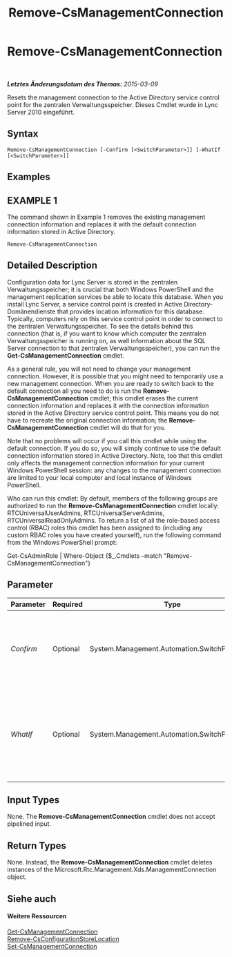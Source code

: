 ﻿---
title: Remove-CsManagementConnection
TOCTitle: Remove-CsManagementConnection
ms:assetid: 2fe69a3d-0154-418f-b6ee-99a88e5a9c7d
ms:mtpsurl: https://technet.microsoft.com/de-de/library/Gg425803(v=OCS.15)
ms:contentKeyID: 49293571
ms.date: 05/19/2016
mtps_version: v=OCS.15
ms.translationtype: HT
---

# Remove-CsManagementConnection

 

_**Letztes Änderungsdatum des Themas:** 2015-03-09_

Resets the management connection to the Active Directory service control point for the zentralen Verwaltungsspeicher. Dieses Cmdlet wurde in Lync Server 2010 eingeführt.

## Syntax

    Remove-CsManagementConnection [-Confirm [<SwitchParameter>]] [-WhatIf [<SwitchParameter>]]

## Examples

## EXAMPLE 1

The command shown in Example 1 removes the existing management connection information and replaces it with the default connection information stored in Active Directory.

    Remove-CsManagementConnection

## Detailed Description

Configuration data for Lync Server is stored in the zentralen Verwaltungsspeicher; it is crucial that both Windows PowerShell and the management replication services be able to locate this database. When you install Lync Server, a service control point is created in Active Directory-Domänendienste that provides location information for this database. Typically, computers rely on this service control point in order to connect to the zentralen Verwaltungsspeicher. To see the details behind this connection (that is, if you want to know which computer the zentralen Verwaltungsspeicher is running on, as well information about the SQL Server connection to that zentralen Verwaltungsspeicher), you can run the **Get-CsManagementConnection** cmdlet.

As a general rule, you will not need to change your management connection. However, it is possible that you might need to temporarily use a new management connection. When you are ready to switch back to the default connection all you need to do is run the **Remove-CsManagementConnection** cmdlet; this cmdlet erases the current connection information and replaces it with the connection information stored in the Active Directory service control point. This means you do not have to recreate the original connection information; the **Remove-CsManagementConnection** cmdlet will do that for you.

Note that no problems will occur if you call this cmdlet while using the default connection. If you do so, you will simply continue to use the default connection information stored in Active Directory. Note, too that this cmdlet only affects the management connection information for your current Windows PowerShell session: any changes to the management connection are limited to your local computer and local instance of Windows PowerShell.

Who can run this cmdlet: By default, members of the following groups are authorized to run the **Remove-CsManagementConnection** cmdlet locally: RTCUniversalUserAdmins, RTCUniversalServerAdmins, RTCUniversalReadOnlyAdmins. To return a list of all the role-based access control (RBAC) roles this cmdlet has been assigned to (including any custom RBAC roles you have created yourself), run the following command from the Windows PowerShell prompt:

Get-CsAdminRole | Where-Object {$\_.Cmdlets –match "Remove-CsManagementConnection"}

## Parameter


<table>
<colgroup>
<col style="width: 25%" />
<col style="width: 25%" />
<col style="width: 25%" />
<col style="width: 25%" />
</colgroup>
<thead>
<tr class="header">
<th>Parameter</th>
<th>Required</th>
<th>Type</th>
<th>Description</th>
</tr>
</thead>
<tbody>
<tr class="odd">
<td><p><em>Confirm</em></p></td>
<td><p>Optional</p></td>
<td><p>System.Management.Automation.SwitchParameter</p></td>
<td><p>Fordert Sie vor der Ausführung des Befehls zum Bestätigen auf.</p></td>
</tr>
<tr class="even">
<td><p><em>WhatIf</em></p></td>
<td><p>Optional</p></td>
<td><p>System.Management.Automation.SwitchParameter</p></td>
<td><p>Beschreibt die Auswirkungen einer Ausführung des Befehls, ohne den Befehl tatsächlich auszuführen.</p></td>
</tr>
</tbody>
</table>


## Input Types

None. The **Remove-CsManagementConnection** cmdlet does not accept pipelined input.

## Return Types

None. Instead, the **Remove-CsManagementConnection** cmdlet deletes instances of the Microsoft.Rtc.Management.Xds.ManagementConnection object.

## Siehe auch

#### Weitere Ressourcen

[Get-CsManagementConnection](get-csmanagementconnection.md)  
[Remove-CsConfigurationStoreLocation](remove-csconfigurationstorelocation.md)  
[Set-CsManagementConnection](set-csmanagementconnection.md)

